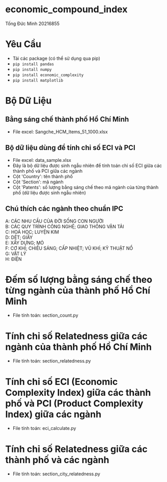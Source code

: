 # economic_compound_index
Tống Đức Minh 20216855

# Yêu Cầu
+ Tải các package (có thể sử dụng qua pip)
+ `pip install pandas`
+ `pip install numpy`
+ `pip install economic_complexity`
+ `pip install matplotlib`

# Bộ Dữ Liệu
## Bằng sáng chế thành phố Hồ Chí Minh
+ File excel: Sangche_HCM_Items_51_1000.xlsx

## Bộ dữ liệu dùng để tính chỉ số ECI và PCI
+ File excel: data_sample.xlsx
+ Đây là bộ dữ liệu được sinh ngẫu nhiên để tính toán chỉ số ECI giữa các thành phố và PCI giữa các ngành
+ Cột 'Country': tên thành phố
+ Cột 'Section': mã ngành
+ Cột 'Patents': số lượng bằng sáng chế theo mã ngành của từng thành phố (dữ liệu được sinh ngẫu nhiên)

## Chú thích các ngành theo chuẩn IPC
A: CÁC NHU CẦU CỦA ĐỜI SỐNG CON NGƯỜI\
B: CÁC QUY TRÌNH CÔNG NGHỆ; GIAO THÔNG VẬN TẢI\
C: HOÁ HỌC; LUYỆN KIM\
D: DỆT; GIẤY\
E: XÂY DỰNG; MỎ\
F: CƠ KHÍ; CHIẾU SÁNG; CẤP NHIỆT; VŨ KHÍ; KỸ THUẬT NỔ\
G: VẬT LÝ\
H: ĐIỆN

# Đếm số lượng bằng sáng chế theo từng ngành của thành phố Hồ Chí Minh
+ File tính toán: section_count.py

# Tính chỉ số Relatedness giữa các ngành của thành phố Hồ Chí Minh
+ File tính toán: section_relatedness.py

# Tính chỉ số ECI (Economic Complexity Index) giữa các thành phố và PCI (Product Complexity Index) giữa các ngành
+ File tính toán: eci_calculate.py

# Tính chỉ số Relatedness giữa các thành phố và các ngành
+ File tính toán: section_city_relatedness.py